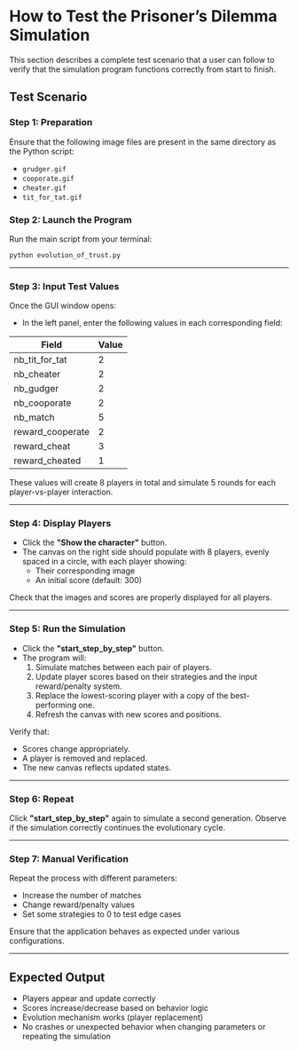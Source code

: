 # How to Test the Prisoner’s Dilemma Simulation

This section describes a complete test scenario that a user can follow to verify that the simulation program functions correctly from start to finish. 

## **Test Scenario**

### **Step 1: Preparation**
Ensure that the following image files are present in the same directory as the Python script:
- `grudger.gif`
- `cooporate.gif`
- `cheater.gif`
- `tit_for_tat.gif`


### **Step 2: Launch the Program**
Run the main script from your terminal:
```bash
python evolution_of_trust.py
```

---

### **Step 3: Input Test Values**
Once the GUI window opens:
- In the left panel, enter the following values in each corresponding field:

| Field                | Value |
|----------------------|-------|
| nb_tit_for_tat       | 2     |
| nb_cheater           | 2     |
| nb_gudger            | 2     |
| nb_cooporate         | 2     |
| nb_match             | 5     |
| reward_cooperate     | 2     |
| reward_cheat         | 3     |
| reward_cheated       | 1     |

These values will create 8 players in total and simulate 5 rounds for each player-vs-player interaction.

---

### **Step 4: Display Players**
- Click the **"Show the character"** button.
- The canvas on the right side should populate with 8 players, evenly spaced in a circle, with each player showing:
  - Their corresponding image
  - An initial score (default: 300)

Check that the images and scores are properly displayed for all players.

---

### **Step 5: Run the Simulation**
- Click the **"start_step_by_step"** button.
- The program will:
  1. Simulate matches between each pair of players.
  2. Update player scores based on their strategies and the input reward/penalty system.
  3. Replace the lowest-scoring player with a copy of the best-performing one.
  4. Refresh the canvas with new scores and positions.

Verify that:
- Scores change appropriately.
- A player is removed and replaced.
- The new canvas reflects updated states.

---

### **Step 6: Repeat**
Click **"start_step_by_step"** again to simulate a second generation.
Observe if the simulation correctly continues the evolutionary cycle.

---

### **Step 7: Manual Verification**
Repeat the process with different parameters:
- Increase the number of matches
- Change reward/penalty values
- Set some strategies to 0 to test edge cases

Ensure that the application behaves as expected under various configurations.

---

## **Expected Output**
- Players appear and update correctly
- Scores increase/decrease based on behavior logic
- Evolution mechanism works (player replacement)
- No crashes or unexpected behavior when changing parameters or repeating the simulation

